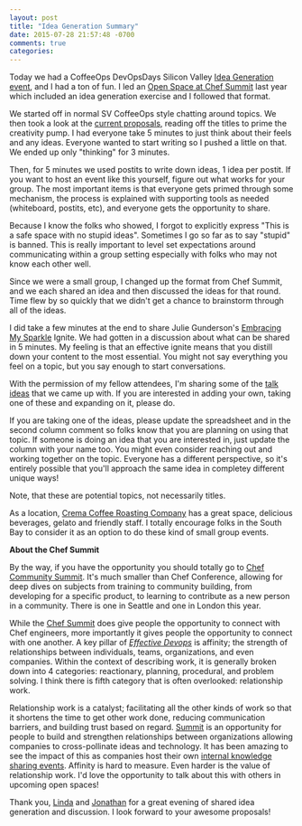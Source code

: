 ```yaml
---
layout: post
title: "Idea Generation Summary"
date: 2015-07-28 21:57:48 -0700
comments: true
categories: 
---
```


Today we had a CoffeeOps DevOpsDays Silicon Valley [Idea Generation event](http://www.jendavis.org/blog/2015/07/27/devopsdays-sv-idea-generation-event/), and I had a ton of fun. I led an [Open Space at Chef Summit](https://github.com/chef/chef-summit-2014/wiki/find-your-voice) last year which included an idea generation exercise and I followed that format.

We started off in normal SV CoffeeOps style chatting around topics. We then took a look at the [current proposals](http://www.devopsdays.org/events/2015-siliconvalley/proposals/), reading off the titles to prime the creativity pump. I had everyone take 5 minutes to just think about their feels and any ideas. Everyone wanted to start writing so I pushed a little on that. We ended up only "thinking" for 3 minutes. 

Then, for 5 minutes we used postits to write down ideas, 1 idea per postit. If you want to host an event like this yourself, figure out what works for your group. The most important items is that everyone gets primed through some mechanism, the process is explained with supporting tools as needed (whiteboard, postits, etc), and everyone gets the opportunity to share. 

Because I know the folks who showed, I forgot to explicitly express "This is a safe space with no stupid ideas". Sometimes I go so far as to say "stupid" is banned. This is really important to level set expectations around communicating within a group setting especially with folks who may not know each other well.

Since we were a small group, I changed up the format from Chef Summit, and we each shared an idea and then discussed the ideas for that round. Time flew by so quickly that we didn't get a chance to brainstorm through all of the ideas. 

I did take a few minutes at the end to share Julie Gunderson's [Embracing My Sparkle](https://www.youtube.com/watch?v=v5yZXjBixys) Ignite. We had gotten in a discussion about what can be shared in 5 minutes. My feeling is that an effective ignite means that you distill down your content to the most essential. You might not say everything you feel on a topic, but you say enough to start conversations.

With the permission of my fellow attendees, I'm sharing some of the [talk ideas](https://docs.google.com/spreadsheets/d/1d_bwz1Rfr6LNYOv6zK51DwZMtmHjV1vldbmty-CxAA8/edit?usp=sharing) that we came up with. If you are interested in adding your own, taking one of these and expanding on it, please do. 

If you are taking one of the ideas, please update the spreadsheet and in the second column comment so folks know that you are planning on using that topic. If someone is doing an idea that you are interested in, just update the column with your name too. You might even consider reaching out and working together on the topic. Everyone has a different perspective, so it's entirely possible that you'll approach the same idea in completey different unique ways!

Note, that these are potential topics, not necessarily titles.  

As a location, [Crema Coffee Roasting Company](http://www.yelp.com/biz/crema-coffee-roasting-co-san-jose) has a great space, delicious beverages, gelato and friendly staff. I totally encourage folks in the South Bay to consider it as an option to do these kind of small group events.

**About the Chef Summit** 

By the way, if you have the opportunity you should totally go to [Chef Community Summit](https://www.chef.io/summit/). It's much smaller than Chef Conference, allowing for deep dives on subjects from training to community building, from developing for a specific product, to learning to contribute as a new person in a community. There is one in Seattle and one in London this year. 

While the [Chef Summit](https://www.chef.io/summit/seattle/) does give people the opportunity to connect with Chef engineers, more importantly it gives people the opportunity to connect with one another. A key pillar of [_Effective Devops_](http://shop.oreilly.com/product/0636920039846.do) is affinity; the strength of relationships between individuals, teams, organizations, and even companies. Within the context of describing work, it is generally broken down into 4 categories: reactionary, planning, procedural, and problem solving. I think there is fifth category that is often overlooked: relationship work. 

Relationship work is a catalyst; facilitating all the other kinds of work so that it shortens the time to get other work done, reducing communication barriers, and building trust based on regard. [Summit](https://www.chef.io/summit/seattle/) is an opportunity for people to build and strengthen relationships between organizations allowing companies to cross-pollinate ideas and technology. It has been amazing to see the impact of this as companies host their own [internal knowledge sharing events](https://pulse.target.com/2014/02/our-own-devopsdays-conference-inside-of-target/). Affinity is hard to measure. Even harder is the value of relationship work. I'd love the opportunity to talk about this with others in upcoming open spaces!

Thank you, [Linda](https://twitter.com/ljl_geek) and [Jonathan](https://twitter.com/funjon) for a great evening of shared idea generation and discussion. I look forward to your awesome proposals! 
